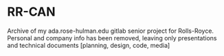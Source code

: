 # RR-CAN
Archive of my ada.rose-hulman.edu gitlab senior project for Rolls-Royce.
Personal and company info has been removed, leaving only presentations and technical documents [planning, design, code, media]
